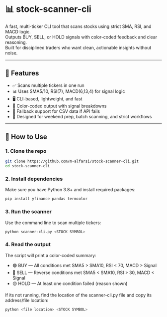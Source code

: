 # 📊 stock-scanner-cli

A fast, multi-ticker CLI tool that scans stocks using strict SMA, RSI, and MACD logic.  
Outputs BUY, SELL, or HOLD signals with color-coded feedback and clear reasoning.  
Built for disciplined traders who want clean, actionable insights without noise.

---

## 🔧 Features

- ✅ Scans multiple tickers in one run  
- 📊 Uses SMA5/10, RSI(7), MACD(6,13,4) for signal logic  
- 🖥️ CLI-based, lightweight, and fast  
- 🎨 Color-coded output with signal breakdowns  
- 📁 Fallback support for CSV data if API fails  
- 🧠 Designed for weekend prep, batch scanning, and strict workflows

---

## 🚀 How to Use

### 1. Clone the repo

```bash
git clone https://github.com/m-alfarsi/stock-scanner-cli.git
cd stock-scanner-cli
```

### 2. Install dependencies
Make sure you have Python 3.8+ and install required packages:

```bash
pip install yfinance pandas termcolor
```

### 3. Run the scanner
Use the command line to scan multiple tickers:
```bash
python scanner-cli.py <STOCK SYMBOL>
```

### 4. Read the output
The script will print a color-coded summary:
- 🟢 BUY — All conditions met
SMA5 > SMA10, RSI < 70, MACD > Signal
- 🔴 SELL — Reverse conditions met
SMA5 < SMA10, RSI > 30, MACD < Signal
- 🟡 HOLD — At least one condition failed (reason shown)


If its not running, find the location of the scanner-cli.py file and copy its address/file location:
```bash
python <file location> <STOCK SYMBOL>
```





